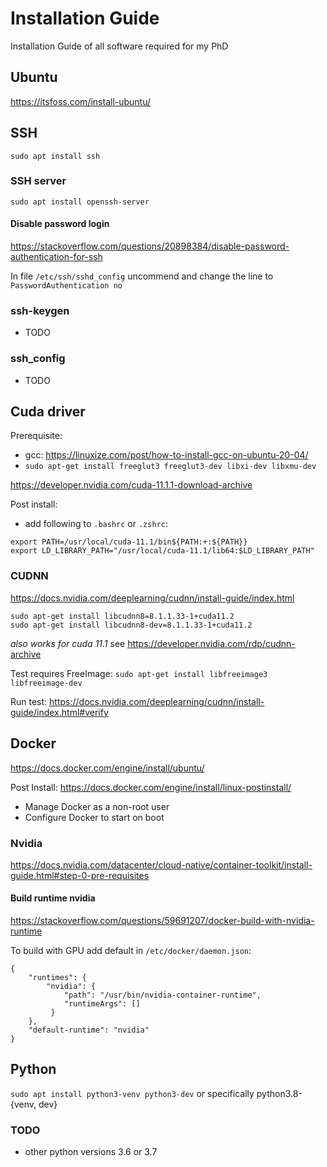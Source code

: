 # Installation Guide
Installation Guide of all software required for my PhD


## Ubuntu
https://itsfoss.com/install-ubuntu/

## SSH
`sudo apt install ssh`

### SSH server
`sudo apt install openssh-server`

#### Disable password login
https://stackoverflow.com/questions/20898384/disable-password-authentication-for-ssh

In file `/etc/ssh/sshd_config` uncommend and change the line to `PasswordAuthentication no`

### ssh-keygen
- TODO
### ssh_config
- TODO

## Cuda driver

Prerequisite:
- gcc: https://linuxize.com/post/how-to-install-gcc-on-ubuntu-20-04/
- `sudo apt-get install freeglut3 freeglut3-dev libxi-dev libxmu-dev`

https://developer.nvidia.com/cuda-11.1.1-download-archive

Post install:
- add following to `.bashrc` or `.zshrc`:
```
export PATH=/usr/local/cuda-11.1/bin${PATH:+:${PATH}}
export LD_LIBRARY_PATH="/usr/local/cuda-11.1/lib64:$LD_LIBRARY_PATH"
```


### CUDNN
https://docs.nvidia.com/deeplearning/cudnn/install-guide/index.html
```
sudo apt-get install libcudnn8=8.1.1.33-1+cuda11.2 
sudo apt-get install libcudnn8-dev=8.1.1.33-1+cuda11.2
```
*also works for cuda 11.1* see https://developer.nvidia.com/rdp/cudnn-archive

Test requires FreeImage: `sudo apt-get install libfreeimage3 libfreeimage-dev`

Run test: https://docs.nvidia.com/deeplearning/cudnn/install-guide/index.html#verify

## Docker
https://docs.docker.com/engine/install/ubuntu/

Post Install: https://docs.docker.com/engine/install/linux-postinstall/
- Manage Docker as a non-root user
- Configure Docker to start on boot


### Nvidia
https://docs.nvidia.com/datacenter/cloud-native/container-toolkit/install-guide.html#step-0-pre-requisites

#### Build runtime nvidia
https://stackoverflow.com/questions/59691207/docker-build-with-nvidia-runtime

To build with GPU add default in `/etc/docker/daemon.json`:
```
{
    "runtimes": {
        "nvidia": {
            "path": "/usr/bin/nvidia-container-runtime",
            "runtimeArgs": []
         } 
    },
    "default-runtime": "nvidia" 
}
```

## Python
`sudo apt install python3-venv python3-dev` 
or specifically python3.8-{venv, dev}

### TODO
- other python versions 3.6 or 3.7
